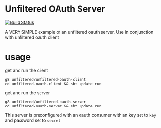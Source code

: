 # Unfiltered OAuth Server

[![Build Status](https://travis-ci.org/unfiltered/unfiltered-oauth-server.g8.svg?branch=master)](https://travis-ci.org/unfiltered/unfiltered-oauth-server.g8)

A VERY SIMPLE example of an unfiltered oauth server. Use in conjunction with unfiltered oauth client

# usage

get and run the client

```
g8 unfiltered/unfiltered-oauth-client
cd unfiltered-oauth-client && sbt update run
```

get and run the server

```
g8 unfiltered/unfiltered-oauth-server
cd unfiltered-oauth-server && sbt update run
```

This server is preconfigured with an oauth consumer with an key set to `key` and password set to `secret`
